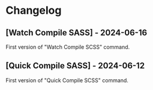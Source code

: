 # Changelog

## [Watch Compile SASS] - 2024-06-16

First version of "Watch Compile SCSS" command.

## [Quick Compile SASS] - 2024-06-12

First version of "Quick Compile SCSS" command.
